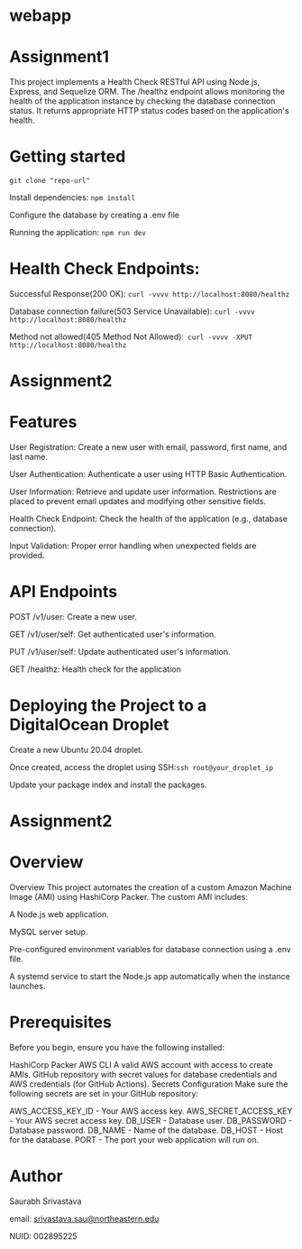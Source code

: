 # webapp
# Assignment1

This project implements a Health Check RESTful API using Node.js, Express, and Sequelize ORM. The /healthz endpoint allows monitoring the health of the application instance by checking the database connection status. It returns appropriate HTTP status codes based on the application's health.

# Getting started

`git clone "repo-url"`

Install dependencies: `npm install`

Configure the database by creating a .env file

Running the application: `npm run dev`

# Health Check Endpoints:

Successful Response(200 OK): `curl -vvvv http://localhost:8080/healthz`

Database connection failure(503 Service Unavailable): `curl -vvvv http://localhost:8080/healthz`

Method not allowed(405 Method Not Allowed):` curl -vvvv -XPUT http://localhost:8080/healthz`


# Assignment2

# Features

User Registration: Create a new user with email, password, first name, and last name.

User Authentication: Authenticate a user using HTTP Basic Authentication.

User Information: Retrieve and update user information. Restrictions are placed to prevent email updates and modifying other sensitive fields.

Health Check Endpoint: Check the health of the application (e.g., database connection).

Input Validation: Proper error handling when unexpected fields are provided.

# API Endpoints

POST /v1/user: Create a new user.

GET /v1/user/self: Get authenticated user's information.

PUT /v1/user/self: Update authenticated user's information.

GET /healthz: Health check for the application


# Deploying the Project to a DigitalOcean Droplet

Create a new Ubuntu 20.04 droplet.

Once created, access the droplet using SSH:`ssh root@your_droplet_ip`

Update your package index and install the packages.


# Assignment2

# Overview

Overview
This project automates the creation of a custom Amazon Machine Image (AMI) using HashiCorp Packer. The custom AMI includes:

A Node.js web application.

MySQL server setup.

Pre-configured environment variables for database connection using a .env file.

A systemd service to start the Node.js app automatically when the instance launches.

# Prerequisites
Before you begin, ensure you have the following installed:

HashiCorp Packer
AWS CLI
A valid AWS account with access to create AMIs.
GitHub repository with secret values for database credentials and AWS credentials (for GitHub Actions).
Secrets Configuration
Make sure the following secrets are set in your GitHub repository:

AWS_ACCESS_KEY_ID - Your AWS access key.
AWS_SECRET_ACCESS_KEY - Your AWS secret access key.
DB_USER - Database user.
DB_PASSWORD - Database password.
DB_NAME - Name of the database.
DB_HOST - Host for the database.
PORT - The port your web application will run on.


# Author

Saurabh Srivastava

email: srivastava.sau@northeastern.edu

NUID: 002895225

